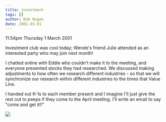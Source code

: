 ```yaml
---
title: investment
tags: []
author: Rob Nugen
date: 2001-03-01
---
```


<p class=date>11:54pm Thursday 1 March 2001</p>

<p>Investment club was cool today; Wende's friend
Julie attended as an interested party who may join
next month!</p>

<p>I chatted online with Eddie who couldn't make it to
the meeting, and everyone presented stocks they had
researched.  We discussed making adjustments to how
often we research different industries - so that we
will synchronize our research within different
industries to the times that Value Line.</p>

<p>I handed out K-1s to each member present and I
imagine I'll just give the rest out to peeps if they
come to the April meeting.  I'll write an email to say
"come and get it!!"</p>

<p><img src="/images/rob/wL-ROB.gif"/></p>
